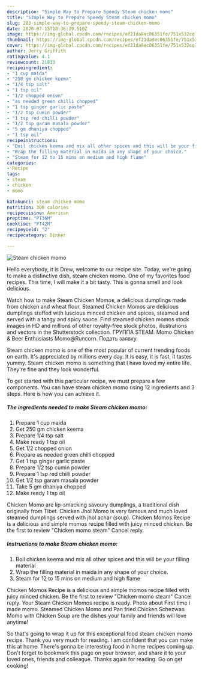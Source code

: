```yaml
---
description: "Simple Way to Prepare Speedy Steam chicken momo"
title: "Simple Way to Prepare Speedy Steam chicken momo"
slug: 283-simple-way-to-prepare-speedy-steam-chicken-momo
date: 2020-07-15T18:36:39.510Z
image: https://img-global.cpcdn.com/recipes/ef21da8ec06351fe/751x532cq70/steam-chicken-momo-recipe-main-photo.jpg
thumbnail: https://img-global.cpcdn.com/recipes/ef21da8ec06351fe/751x532cq70/steam-chicken-momo-recipe-main-photo.jpg
cover: https://img-global.cpcdn.com/recipes/ef21da8ec06351fe/751x532cq70/steam-chicken-momo-recipe-main-photo.jpg
author: Jerry Griffith
ratingvalue: 4.1
reviewcount: 21833
recipeingredient:
- "1 cup maida"
- "250 gm chicken keema"
- "1/4 tsp salt"
- "1 tsp oil"
- "1/2 chopped onion"
- "as needed green chilli chopped"
- "1 tsp ginger garlic paste"
- "1/2 tsp cumin powder"
- "1 tsp red chilli powder"
- "1/2 tsp garam masala powder"
- "5 gm dhaniya chopped"
- "1 tsp oil"
recipeinstructions:
- "Boil chicken keema and mix all other spices and this will be your filling material"
- "Wrap the filling material in maida in any shape of your choice."
- "Steam for 12 to 15 mins on medium and high flame"
categories:
- Recipe
tags:
- steam
- chicken
- momo

katakunci: steam chicken momo 
nutrition: 300 calories
recipecuisine: American
preptime: "PT36M"
cooktime: "PT42M"
recipeyield: "2"
recipecategory: Dinner

---
```



![Steam chicken momo](https://img-global.cpcdn.com/recipes/ef21da8ec06351fe/751x532cq70/steam-chicken-momo-recipe-main-photo.jpg)

Hello everybody, it is Drew, welcome to our recipe site. Today, we're going to make a distinctive dish, steam chicken momo. One of my favorites food recipes. This time, I will make it a bit tasty. This is gonna smell and look delicious.

Watch how to make Steam Chicken Momos, a delicious dumplings made from chicken and wheat flour. Steamed Chicken Momos are delicious dumplings stuffed with luscious minced chicken and spices, steamed and served with a tangy and spicy sauce. Find steamed chicken momos stock images in HD and millions of other royalty-free stock photos, illustrations and vectors in the Shutterstock collection. ГРУППА STEAM. Momo Chicken &amp; Beer Enthusiasts Momo@Runcorn. Подать заявку.

Steam chicken momo is one of the most popular of current trending foods on earth. It's appreciated by millions every day. It is easy, it is fast, it tastes yummy. Steam chicken momo is something that I have loved my entire life. They're fine and they look wonderful.


To get started with this particular recipe, we must prepare a few components. You can have steam chicken momo using 12 ingredients and 3 steps. Here is how you can achieve it.

<!--inarticleads1-->

##### The ingredients needed to make Steam chicken momo:

1. Prepare 1 cup maida
1. Get 250 gm chicken keema
1. Prepare 1/4 tsp salt
1. Make ready 1 tsp oil
1. Get 1/2 chopped onion
1. Prepare as needed green chilli chopped
1. Get 1 tsp ginger garlic paste
1. Prepare 1/2 tsp cumin powder
1. Prepare 1 tsp red chilli powder
1. Get 1/2 tsp garam masala powder
1. Take 5 gm dhaniya chopped
1. Make ready 1 tsp oil


Chicken Momo are lip-smacking savoury dumplings, a traditional dish originally from Tibet. Chicken Jhol Momo is very famous and much loved steamed dumplings served with jhol achar (soup). Chicken Momos Recipe is a delicious and simple momos recipe filled with juicy minced chicken. Be the first to review &#34;Chicken momo steam&#34; Cancel reply. 

<!--inarticleads2-->

##### Instructions to make Steam chicken momo:

1. Boil chicken keema and mix all other spices and this will be your filling material
1. Wrap the filling material in maida in any shape of your choice.
1. Steam for 12 to 15 mins on medium and high flame


Chicken Momos Recipe is a delicious and simple momos recipe filled with juicy minced chicken. Be the first to review &#34;Chicken momo steam&#34; Cancel reply. Your Steam Chicken Momos recipe is ready. Photo about First time i made momo. Steamed Chicken Momo and Pan fried Chicken Schezwan Momo with Chicken Soup are the dishes your family and friends will love anytime! 

So that's going to wrap it up for this exceptional food steam chicken momo recipe. Thank you very much for reading. I am confident that you can make this at home. There's gonna be interesting food in home recipes coming up. Don't forget to bookmark this page on your browser, and share it to your loved ones, friends and colleague. Thanks again for reading. Go on get cooking!
